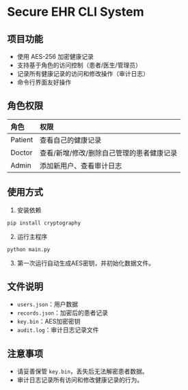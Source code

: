# Secure EHR CLI System

## 项目功能

- 使用 AES-256 加密健康记录
- 支持基于角色的访问控制（患者/医生/管理员）
- 记录所有健康记录的访问和修改操作（审计日志）
- 命令行界面友好操作

## 角色权限

| 角色 | 权限 |
|:---|:---|
| Patient | 查看自己的健康记录 |
| Doctor | 查看/新增/修改/删除自己管理的患者健康记录 |
| Admin | 添加新用户、查看审计日志 |

## 使用方式

1. 安装依赖
```
pip install cryptography
```

2. 运行主程序
```
python main.py
```

3. 第一次运行自动生成AES密钥，并初始化数据文件。

## 文件说明

- `users.json`：用户数据
- `records.json`：加密后的患者记录
- `key.bin`：AES加密密钥
- `audit.log`：审计日志记录文件

## 注意事项

- 请妥善保管 `key.bin`，丢失后无法解密患者数据。
- 审计日志记录所有访问和修改健康记录的行为。
